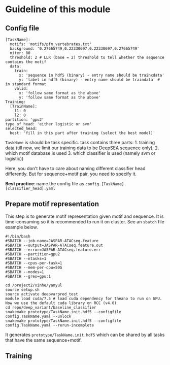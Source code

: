 # Guideline of this module

## Config file

```
[TaskName]:
  motifs: 'motifs/pfm_vertebrates.txt'
  background: '0.27665749,0.22330697,0.22330697,0.27665749'
  niter: 80
  threshold: 2 # LLR (base = 2) threshold to tell whether the sequence contains the motif
  data:
    train:
      x: 'sequence in hdf5 (binary) - entry name should be trainxdata'
      y: 'label in hdf5 (binary) - entry name should be traindata' # in standard format
    valid:
      x: 'follow same format as the above'
      y: 'follow same format as the above'
Training:
  [TrainName]:
    l1: 0
    l2: 0
partition: 'gpu2'
type_of_head: 'either logistic or svm'
selected_head:
  best: 'fill in this part after training (select the best model)'
```

  `TaskName` is should be task specific. task contains three parts:
    1. training data (till now, we limit our training data to be DeepSEA sequence
    only);
    2. which motif database is used
    3. which classifier is used (namely svm or logistic))

  Here, you don't have to care about naming different classifier head differently.
But for sequence+motif pair, you need to specify it.

  **Best practice**: name the config file as `config.[TaskName].[classifier_head].yaml`

## Prepare motif representation

  This step is to generate motif representation given motif and sequence. It is
time-consuming so it is recommended to run it on cluster. See an `sbatch` file
example below.

```
#!/bin/bash
#SBATCH --job-name=JASPAR-ATACseq.feature
#SBATCH --output=JASPAR-ATACseq.feature.out
#SBATCH --error=JASPAR-ATACseq.feature.err
#SBATCH --partition=gpu2
#SBATCH --ntasks=1
#SBATCH --cpus-per-task=1
#SBATCH --mem-per-cpu=50G
#SBATCH --nodes=1
#SBATCH --gres=gpu:1

cd /project2/xinhe/yanyul
source setup.sh
source activate deepvarpred_test
module load cuda/7.5 # load cuda dependency for theano to run on GPU. Now we use the default cuda library on RCC (v4.0)
cd repo/deep_variant/baseline_classifier
snakemake prototype/TaskName.init.hdf5 --configfile config.TaskName.yaml --unlock
snakemake prototype/TaskName.init.hdf5 --configfile config.TaskName.yaml --rerun-incomplete
```

  It generates `prototype/TaskName.init.hdf5` which can be shared by all tasks
that have the same sequence+motif.

## Training
